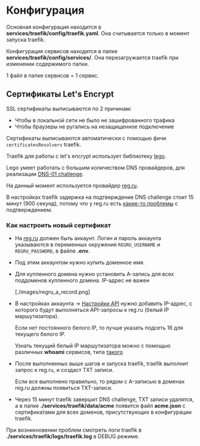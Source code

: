 # Конфигурация

Основная конфигурация находится в **services/traefik/config/traefik.yaml**. Она считывается
только в момент запуска traefik.

Конфигурация сервисов находится в папке **services/traefik/config/services/**. Она
перезагружается traefik при изменении содержимого папки.

1 файл в папке сервисов = 1 сервис.


## Сертификаты Let's Encrypt

SSL сертификаты выписываются по 2 причинам:

- Чтобы в локальной сети не было не зашифрованного трафика
- Чтобы браузеры не ругались на незащищенное подключение

Сертификаты выписываются автоматически с помощью фичи ``certificatesResolvers`` traefik.

Traefik для работы с let's encrypt использует библиотеку [lego](https://go-acme.github.io/lego/).

Lego умеет работать с большим количеством DNS провайдеров, для реализации
[DNS-01 challenge](https://letsencrypt.org/ru/docs/challenge-types/#проверка-dns-01).

На данный момент используется провайдер [reg.ru](https://go-acme.github.io/lego/dns/regru/).

В настройках traefik задержка на подтверждение DNS challenge стоит 15 минут (900 секунд),
потому что у reg.ru есть [какие-то проблемы](https://github.com/traefik/traefik/issues/8165)
с подтверждением.


### Как настроить новый сертификат

- На [reg.ru](https://www.reg.ru/) должен быть аккаунт. Логин и пароль аккаунта указываются
  в переменных окружения ``REGRU_USERNAME`` и ``REGRU_PASSWORD``, в файле **.env**.
- Под этим аккаунтом нужно купить доменное имя.
- Для купленного домена нужно установить A-запись для всех поддоменов купленного домена. IP-адрес
  не важен

  [./images/regru_a_record.png]

- В настройках аккаунта -> [Настройки API](https://www.reg.ru/user/account/#/settings/api/)
  нужно добавить IP-адрес, с которого будут выполняться API-запросы к reg.ru (белый IP
  маршутизатора).

  Если нет постоянного белого IP, то лучше указать подсеть 16 для текущего белого IP.

  Узнать текущий белый IP маршутизатора можно с помощью различных **whoami** сервисов,
  типа [такого](https://www.hashemian.com/whoami/)

- После выполненных выше шагов и запуска traefik, traefik выполнит запрос к reg.ru, и создаст
  TXT записи.

  Если все выполнено правильно, то рядом с A-записью в доменах reg.ru должны появиться TXT-записи.

- Через 15 минут traefik завершит DNS challenge, TXT записи удалятся, а в папке
  **./services/traefik/data/acme** появится файл **acme.json** с сертификатами для всех
  доменов, присутствующих в конфигурации traefik.

При возникновении проблем смотреть логи traefik в **./services/traefik/logs/traefik.log** в
DEBUG режиме.



